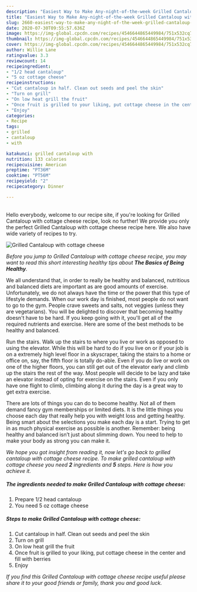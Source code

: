```yaml
---
description: "Easiest Way to Make Any-night-of-the-week Grilled Cantaloup with cottage cheese"
title: "Easiest Way to Make Any-night-of-the-week Grilled Cantaloup with cottage cheese"
slug: 2660-easiest-way-to-make-any-night-of-the-week-grilled-cantaloup-with-cottage-cheese
date: 2020-07-30T09:55:57.636Z
image: https://img-global.cpcdn.com/recipes/4546644865449984/751x532cq70/grilled-cantaloup-with-cottage-cheese-recipe-main-photo.jpg
thumbnail: https://img-global.cpcdn.com/recipes/4546644865449984/751x532cq70/grilled-cantaloup-with-cottage-cheese-recipe-main-photo.jpg
cover: https://img-global.cpcdn.com/recipes/4546644865449984/751x532cq70/grilled-cantaloup-with-cottage-cheese-recipe-main-photo.jpg
author: Willie Lane
ratingvalue: 3.3
reviewcount: 14
recipeingredient:
- "1/2 head cantaloup"
- "5 oz cottage cheese"
recipeinstructions:
- "Cut cantaloup in half. Clean out seeds and peel the skin"
- "Turn on grill"
- "On low heat grill the fruit"
- "Once fruit is grilled to your liking, put cottage cheese in the center and fill with berries"
- "Enjoy"
categories:
- Recipe
tags:
- grilled
- cantaloup
- with

katakunci: grilled cantaloup with 
nutrition: 133 calories
recipecuisine: American
preptime: "PT36M"
cooktime: "PT56M"
recipeyield: "2"
recipecategory: Dinner

---
```

<br>
Hello everybody, welcome to our recipe site, if you're looking for Grilled Cantaloup with cottage cheese recipe, look no further! We provide you only the perfect Grilled Cantaloup with cottage cheese recipe here. We also have wide variety of recipes to try.
<br>


![Grilled Cantaloup with cottage cheese](https://img-global.cpcdn.com/recipes/4546644865449984/751x532cq70/grilled-cantaloup-with-cottage-cheese-recipe-main-photo.jpg)

<i>Before you jump to Grilled Cantaloup with cottage cheese recipe, you may want to read this short interesting healthy tips about <strong>The Basics of Being Healthy</strong>.</i>

We all understand that, in order to really be healthy and balanced, nutritious and balanced diets are important as are good amounts of exercise. Unfortunately, we do not always have the time or the power that this type of lifestyle demands. When our work day is finished, most people do not want to go to the gym. People crave sweets and salts, not veggies (unless they are vegetarians). You will be delighted to discover that becoming healthy doesn't have to be hard. If you keep going with it, you'll get all of the required nutrients and exercise. Here are some of the best methods to be healthy and balanced.

Run the stairs. Walk up the stairs to where you live or work as opposed to using the elevator. While this will be hard to do if you live on or if your job is on a extremely high level floor in a skyscraper, taking the stairs to a home or office on, say, the fifth floor is totally do-able. Even if you do live or work on one of the higher floors, you can still get out of the elevator early and climb up the stairs the rest of the way. Most people will decide to be lazy and take an elevator instead of opting for exercise on the stairs. Even if you only have one flight to climb, climbing along it during the day is a great way to get extra exercise. 

There are lots of things you can do to become healthy. Not all of them demand fancy gym memberships or limited diets. It is the little things you choose each day that really help you with weight loss and getting healthy. Being smart about the selections you make each day is a start. Trying to get in as much physical exercise as possible is another. Remember: being healthy and balanced isn’t just about slimming down. You need to help to make your body as strong you can make it. 


<i>We hope you got insight from reading it, now let's go back to grilled cantaloup with cottage cheese recipe. To make grilled cantaloup with cottage cheese you need <strong>2</strong> ingredients and <strong>5</strong> steps. Here is how you achieve it.
</i>

##### The ingredients needed to make Grilled Cantaloup with cottage cheese:

1. Prepare 1/2 head cantaloup
1. You need 5 oz cottage cheese


##### Steps to make Grilled Cantaloup with cottage cheese:

1. Cut cantaloup in half. Clean out seeds and peel the skin
1. Turn on grill
1. On low heat grill the fruit
1. Once fruit is grilled to your liking, put cottage cheese in the center and fill with berries
1. Enjoy


<i>If you find this Grilled Cantaloup with cottage cheese recipe useful please share it to your good friends or family, thank you and good luck.</i>
